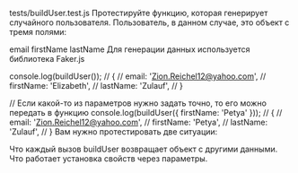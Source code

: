 tests/buildUser.test.js
Протестируйте функцию, которая генерирует случайного пользователя. Пользователь, в данном случае, это объект с тремя полями:

email
firstName
lastName
Для генерации данных используется библиотека Faker.js

console.log(buildUser());
// {
//   email: 'Zion.Reichel12@yahoo.com',
//   firstName: 'Elizabeth',
//   lastName: 'Zulauf',
// }

// Если какой-то из параметров нужно задать точно, то его можно передать в функцию
console.log(buildUser({ firstName: 'Petya' }));
// {
//   email: 'Zion.Reichel12@yahoo.com',
//   firstName: 'Petya',
//   lastName: 'Zulauf',
// }
Вам нужно протестировать две ситуации:

Что каждый вызов buildUser возвращает объект с другими данными.
Что работает установка свойств через параметры.